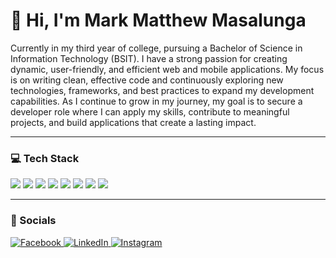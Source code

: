 # 👋 Hi, I'm Mark Matthew Masalunga

Currently in my third year of college, pursuing a Bachelor of Science in Information Technology (BSIT). I have a strong passion for creating dynamic, user-friendly, and efficient web and mobile applications. My focus is on writing clean, effective code and continuously exploring new technologies, frameworks, and best practices to expand my development capabilities. As I continue to grow in my journey, my goal is to secure a developer role where I can apply my skills, contribute to meaningful projects, and build applications that create a lasting impact.

---

### 💻 Tech Stack

<p>
  <img src="https://img.shields.io/badge/-JavaScript-F7DF1E?style=flat&logo=javascript&logoColor=white" />
  <img src="https://img.shields.io/badge/-React-61DAFB?style=flat&logo=react&logoColor=white" />
  <img src="https://img.shields.io/badge/-Bootstrap-7952B3?style=flat&logo=bootstrap&logoColor=white" />
  <img src="https://img.shields.io/badge/-TailwindCSS-06B6D4?style=flat&logo=tailwindcss&logoColor=white" />
  <img src="https://img.shields.io/badge/-PHP-777BB4?style=flat&logo=php&logoColor=white" />
  <img src="https://img.shields.io/badge/-Node.js-339933?style=flat&logo=nodedotjs&logoColor=white" />
  <img src="https://img.shields.io/badge/-MySQL-4479A1?style=flat&logo=mysql&logoColor=white" />
  <img src="https://img.shields.io/badge/-MongoDB-47A248?style=flat&logo=mongodb&logoColor=white" />
</p>

---

### 🔗 Socials

<a href="https://www.facebook.com/materrr" target="_blank">
  <img src="https://img.shields.io/badge/Facebook-%231877F2.svg?style=flat-square&logo=Facebook&logoColor=white" alt="Facebook"/>
</a>
<a href="https://ph.linkedin.com/in/mark-matthew-masalunga-953569338" target="_blank">
  <img src="https://img.shields.io/badge/LinkedIn-%230077B5.svg?style=flat-square&logo=LinkedIn&logoColor=white" alt="LinkedIn"/>
</a>
<a href="YOUR_INSTAGRAM_URL" target="_blank">
  <img src="https://img.shields.io/badge/Instagram-%23E4405F.svg?style=flat-square&logo=Instagram&logoColor=white" alt="Instagram"/>
</a>
